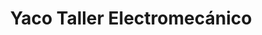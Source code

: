 ---
title: "Yaco Taller Electromecánico"
url: /puerto-esperanza/yaco-taller-electromecanico/
shop: Autowerkstatt
---